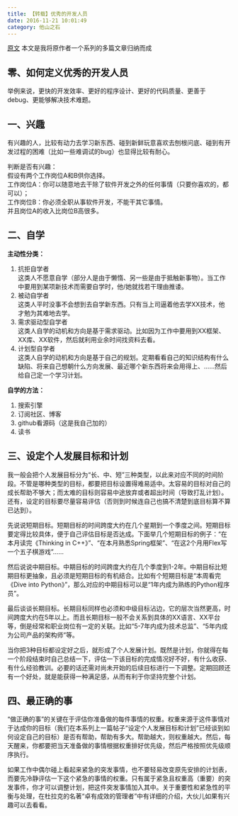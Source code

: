 ```yaml
---
title: 【转载】优秀的开发人员
date: 2016-11-21 10:01:49
category: 他山之石
---
```

[原文](https://program-think.blogspot.com/2009/01/0.html)  本文是我将原作者一个系列的多篇文章归纳而成
## 零、如何定义优秀的开发人员
举例来说，更快的开发效率、更好的程序设计、更好的代码质量、更善于 debug、更能够解决技术难题。<!--more-->

## 一、兴趣
有兴趣的人，比较有动力去学习新东西、碰到新鲜玩意喜欢去刨根问底、碰到有开发过程的困难（比如一些难调试的bug）也显得比较有耐心。

判断是否有兴趣：  
假设有两个工作岗位A和B供你选择。  
工作岗位A：你可以随意地去干除了软件开发之外的任何事情（只要你喜欢的，都可以）；  
工作岗位B：你必须全职从事软件开发，不能干其它事情。  
并且岗位A的收入比岗位B高很多。  

## 二、自学
**主动性分类：**  
1. 抗拒自学者  
这类人不愿意自学（部分人是由于懒惰、另一些是由于抵触新事物）。当工作中要用到某项新技术而需要自学时，他/她就找若干理由推诿。  
2. 被动自学者  
这类人平时没事不会想到去自学新东西。只有当上司逼着他去学XX技术，他才勉为其难地去学。  
3. 需求驱动型自学者  
这类人自学的动机和方向是基于需求驱动。比如因为工作中要用到XX框架、XX库、XX软件，然后就利用业余时间找资料去看。  
4. 计划型自学者  
这类人自学的动机和方向是基于自己的规划。定期看看自己的知识结构有什么缺陷、将来自己想朝什么方向发展、最近哪个新东西将来会用得上、......然后给自己定一个学习计划。  

**自学的方法：**  
1. 搜索引擎 
2. 订阅社区、博客  
3. github看源码（这是我自己加的）  
4. 读书    

## 三、设定个人发展目标和计划
我一般会把个人发展目标分为“长、中、短”三种类型，以此来对应不同的时间阶段。不管是哪种类型的目标，都要把目标设置得难易适中。太容易的目标对自己的成长帮助不够大；而太难的目标则容易中途放弃或者超出时间（导致打乱计划）。还有，设定的目标要尽量容易评估（否则到时候连自己也搞不清楚到底目标算不算已达到）。  

先说说短期目标。短期目标的时间跨度大约在几个星期到一个季度之间。短期目标要定得比较具体，便于自己评估目标是否达成。下面举几个短期目标的例子：“在本月读完《Thinking in C++》”、“在本月熟悉Spring框架”、“在这2个月用Flex写一个五子棋游戏”......  

然后说说中期目标。中期目标的时间跨度大约在几个季度到1-2年。中期目标比短期目标更抽象，且必须是短期目标的有机结合。比如有个短期目标是“本周看完《Dive into Python》”，那么对应的中期目标可以是“1年内成为熟练的Python程序员”。  

最后谈谈长期目标。长期目标同样也必须和中级目标沾边，它的层次当然更高，时间跨度大约在5年以上。而且长期目标一般不会关系到具体的XX语言、XX平台等，倒是经常和职业岗位有一定的关联。比如“5-7年内成为技术总监”、“5年内成为公司产品的架构师”等。  

当你把3种目标都设定好之后，就形成了个人发展计划。既然是计划，你就得在每一个阶段结束时自己总结一下，评估一下该目标的完成情况好不好，有什么收获、有什么经验教训。必要的话还需对尚未开始的后续目标进行一下调整。定期回顾还有一个好处，就是能获得一种满足感，从而有利于你坚持完整个计划。  

## 四、最正确的事
“做正确的事”的关键在于评估你准备做的每件事情的权重。权重来源于这件事情对于达成你的目标（我们在本系列上一篇帖子“设定个人发展目标和计划”已经谈到如何设定自己的目标）是否有帮助，帮助有多大。帮助越大，则权重越大。然后，每天醒来，你都要把当天准备做的事情根据权重排好优先级，然后严格按照优先级顺序执行。  

如果工作中偶尔碰上看起来紧急的突发事情，也不要轻易改变原先安排的计划表，而要先冷静评估一下这个紧急的事情的权重。只有属于紧急且权重高（重要）的突发事件，你才可以调整计划，把这件突发事情加入其中。关于重要性和紧急性的平衡与处理，在杜拉克的名著“卓有成效的管理者”中有详细的介绍，大伙儿如果有兴趣可以去看看。  
